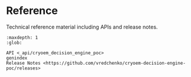 # Reference

Technical reference material including APIs and release notes.

```{toctree}
:maxdepth: 1
:glob:

API <_api/cryoem_decision_engine_poc>
genindex
Release Notes <https://github.com/vredchenko/cryoem-decision-engine-poc/releases>
```

